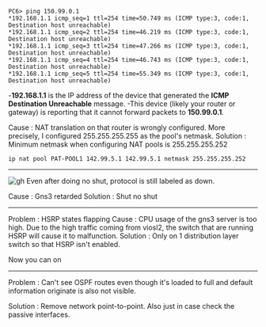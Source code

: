 ```
PC6> ping 150.99.0.1
*192.168.1.1 icmp_seq=1 ttl=254 time=50.749 ms (ICMP type:3, code:1, Destination host unreachable)
*192.168.1.1 icmp_seq=2 ttl=254 time=46.219 ms (ICMP type:3, code:1, Destination host unreachable)
*192.168.1.1 icmp_seq=3 ttl=254 time=47.266 ms (ICMP type:3, code:1, Destination host unreachable)
*192.168.1.1 icmp_seq=4 ttl=254 time=46.743 ms (ICMP type:3, code:1, Destination host unreachable)
*192.168.1.1 icmp_seq=5 ttl=254 time=55.349 ms (ICMP type:3, code:1, Destination host unreachable)
```
-**192.168.1.1** is the IP address of the device that generated the **ICMP Destination Unreachable** message.
-This device (likely your router or gateway) is reporting that it cannot forward packets to **150.99.0.1**.

Cause : NAT translation on that router is wrongly configured. More precisely, I configured 255.255.255.255 as the pool's netmask.
Solution : Minimum netmask when configuring NAT pools is 255.255.255.252
```
ip nat pool PAT-POOL1 142.99.5.1 142.99.5.1 netmask 255.255.255.252
```

--------------------------------------------------------------------------
![gh](https://raw.githubusercontent.com/ndriannazriel04/Advanced-Network-Tech/main/obsidian/images17348476650004okyrv.png)
Even after doing no shut, protocol is still labeled as down.

Cause : Gns3 retarded
Solution : Shut no shut

--------------------------------------------------------------------------
Problem : HSRP states flapping
Cause : CPU usage of the gns3 server is too high. Due to the high traffic coming from viosl2, the switch that are running HSRP will cause it to malfunction.
Solution : Only on 1 distribution layer switch so that HSRP isn't enabled. 

Now you can on

--------------------------------------------------------------------------
Problem : Can't see OSPF routes even though it's loaded to full and default information originate is also not visible.

Solution : Remove network point-to-point. Also just in case check the passive interfaces.
